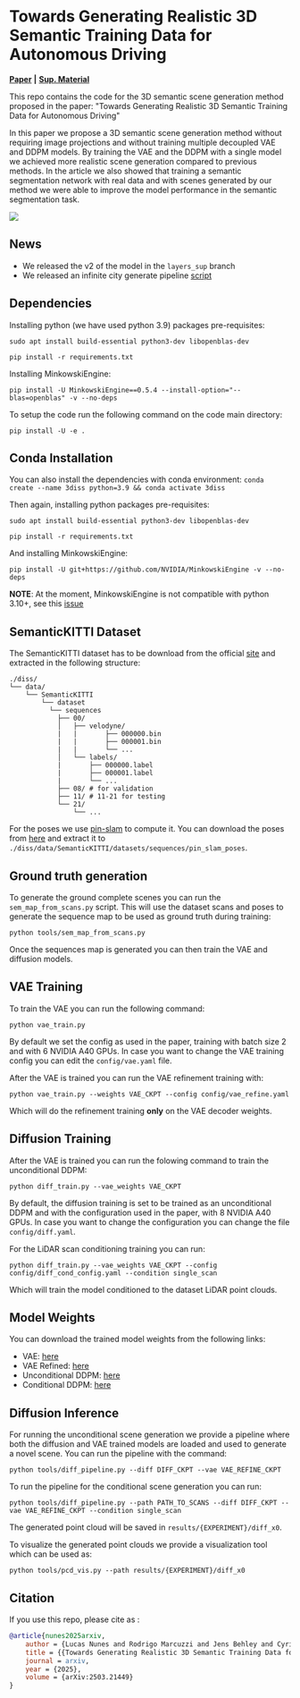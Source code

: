# Towards Generating Realistic 3D Semantic Training Data for Autonomous Driving

**[Paper](https://www.ipb.uni-bonn.de/pdfs/nunes2025arxiv.pdf)** **|** **[Sup. Material](https://www.ipb.uni-bonn.de/pdfs/nunes2025arxiv_suppl.pdf)**

This repo contains the code for the 3D semantic scene generation method proposed in the paper: "Towards Generating Realistic 3D Semantic Training Data for Autonomous Driving"

In this paper we propose a 3D semantic scene generation method without requiring image projections and without training multiple decoupled VAE and DDPM models. By training the VAE and the DDPM with a single model we achieved more realistic scene generation compared to previous methods. In the article we also showed that training a semantic segmentation network with real data and with scenes generated by our method we were able to improve the model performance in the semantic segmentation task.

![](media/qualitative1.png)

## News
 - We released the v2 of the model in the `layers_sup` branch
 - We released an infinite city generate pipeline [script](https://github.com/PRBonn/3DiSS/blob/layers_sup/diss/tools/city_diff_pipeline.py)

## Dependencies

Installing python (we have used python 3.9) packages pre-requisites:

`sudo apt install build-essential python3-dev libopenblas-dev`

`pip install -r requirements.txt`

Installing MinkowskiEngine:

`pip install -U MinkowskiEngine==0.5.4 --install-option="--blas=openblas" -v --no-deps`

To setup the code run the following command on the code main directory:

`pip install -U -e .`

## Conda Installation

You can also install the dependencies with conda environment:
`conda create --name 3diss python=3.9 && conda activate 3diss`

Then again, installing python packages pre-requisites:

`sudo apt install build-essential python3-dev libopenblas-dev`

`pip install -r requirements.txt`

And installing MinkowskiEngine:

`pip install -U git+https://github.com/NVIDIA/MinkowskiEngine -v --no-deps`

**NOTE**: At the moment, MinkowskiEngine is not compatible with python 3.10+, see this [issue](https://github.com/NVIDIA/MinkowskiEngine/issues/526#issuecomment-1855119728)

## SemanticKITTI Dataset

The SemanticKITTI dataset has to be download from the official [site](http://www.semantic-kitti.org/dataset.html#download) and extracted in the following structure:

```
./diss/
└── data/
    └── SemanticKITTI
        └── dataset
          └── sequences
            ├── 00/
            │   ├── velodyne/
            |   |       ├── 000000.bin
            |   |       ├── 000001.bin
            |   |       └── ...
            │   └── labels/
            |       ├── 000000.label
            |       ├── 000001.label
            |       └── ...
            ├── 08/ # for validation
            ├── 11/ # 11-21 for testing
            └── 21/
                └── ...
```

For the poses we use [pin-slam](https://github.com/PRBonn/PIN_SLAM) to compute it. You can download the poses from [here](https://www.ipb.uni-bonn.de/html/projects/3diss/pin_slam_poses.zip) and extract it to `./diss/data/SemanticKITTI/datasets/sequences/pin_slam_poses`.

## Ground truth generation

To generate the ground complete scenes you can run the `sem_map_from_scans.py` script. This will use the dataset scans and poses to generate the sequence map to be used as ground truth during training:

```
python tools/sem_map_from_scans.py
```

Once the sequences map is generated you can then train the VAE and diffusion models.

## VAE Training

To train the VAE you can run the following command:

`python vae_train.py`

By default we set the config as used in the paper, training with batch size 2 and with 6 NVIDIA A40 GPUs. In case you want to change the VAE training config you can edit the `config/vae.yaml` file.

After the VAE is trained you can run the VAE refinement training with:

`python vae_train.py --weights VAE_CKPT --config config/vae_refine.yaml`

Which will do the refinement training **only** on the VAE decoder weights.

## Diffusion Training

After the VAE is trained you can run the folowing command to train the unconditional DDPM:

`python diff_train.py --vae_weights VAE_CKPT`

By default, the diffusion training is set to be trained as an unconditional DDPM and with the configuration used in the paper, with 8 NVIDIA A40 GPUs. In case you want to change the configuration you can change the file `config/diff.yaml`.

For the LiDAR scan conditioning training you can run:

`python diff_train.py --vae_weights VAE_CKPT --config config/diff_cond_config.yaml --condition single_scan`

Which will train the model conditioned to the dataset LiDAR point clouds.

## Model Weights

You can download the trained model weights from the following links:

- VAE: [here](https://www.ipb.uni-bonn.de/html/projects/3diss/v1/vae.ckpt)
- VAE Refined: [here](https://www.ipb.uni-bonn.de/html/projects/3diss/v1/vae_refine.ckpt)
- Unconditional DDPM: [here](https://www.ipb.uni-bonn.de/html/projects/3diss/v1/diff_uncond.ckpt)
- Conditional DDPM: [here](https://www.ipb.uni-bonn.de/html/projects/3diss/v1/diff_cond.ckpt)

## Diffusion Inference

For running the unconditional scene generation we provide a pipeline where both the diffusion and VAE trained models are loaded and used to generate a novel scene. You can run the pipeline with the command:

`python tools/diff_pipeline.py --diff DIFF_CKPT --vae VAE_REFINE_CKPT`

To run the pipeline for the conditional scene generation you can run:

`python tools/diff_pipeline.py --path PATH_TO_SCANS --diff DIFF_CKPT --vae VAE_REFINE_CKPT --condition single_scan`

The generated point cloud will be saved in `results/{EXPERIMENT}/diff_x0`.

To visualize the generated point clouds we provide a visualization tool which can be used as:

`python tools/pcd_vis.py --path results/{EXPERIMENT}/diff_x0`

## Citation

If you use this repo, please cite as :

```bibtex
@article{nunes2025arxiv,
    author = {Lucas Nunes and Rodrigo Marcuzzi and Jens Behley and Cyrill Stachniss},
    title = {{Towards Generating Realistic 3D Semantic Training Data for Autonomous Driving}},
    journal = arxiv,
    year = {2025},
    volume = {arXiv:2503.21449}
}
